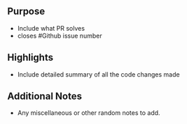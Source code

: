 ## Purpose

- Include what PR solves
- closes #Github issue number

## Highlights

- Include detailed summary of all the code changes made

## Additional Notes

- Any miscellaneous or other random notes to add.
